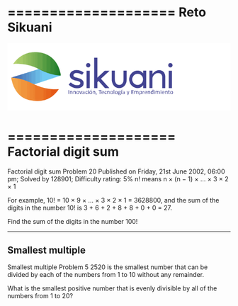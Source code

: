====================
Reto Sikuani
====================

![Logo Sikuani](https://github.com/Gdaimon/RetoSikuani/blob/master/src/kernel/sikuani.gif)


====================
Factorial digit sum
====================

Factorial digit sum
Problem 20
Published on Friday, 21st June 2002, 06:00 pm; Solved by 128901; Difficulty rating: 5%
n! means n × (n − 1) × ... × 3 × 2 × 1

For example, 10! = 10 × 9 × ... × 3 × 2 × 1 = 3628800,
and the sum of the digits in the number 10! is 3 + 6 + 2 + 8 + 8 + 0 + 0 = 27.

Find the sum of the digits in the number 100!

--------
Smallest multiple
--------

Smallest multiple
Problem 5
2520 is the smallest number that can be divided by each of the numbers from 1 to 10 without any remainder.

What is the smallest positive number that is evenly divisible by all of the numbers from 1 to 20?
